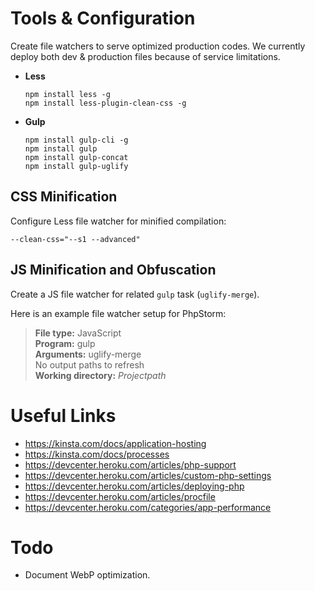 # Tools & Configuration

Create file watchers to serve optimized production codes.
We currently deploy both dev & production files because of
service limitations.

- **Less**
    ```shell
    npm install less -g
    npm install less-plugin-clean-css -g
    ```
- **Gulp**
    ```shell
    npm install gulp-cli -g
    npm install gulp
    npm install gulp-concat
    npm install gulp-uglify
    ```

## CSS Minification

Configure Less file watcher for minified compilation:

`--clean-css="--s1 --advanced"`

## JS Minification and Obfuscation

Create a JS file watcher for related `gulp` task (`uglify-merge`).

Here is an example file watcher setup for PhpStorm:
> **File type:** JavaScript<br>
> **Program:** gulp<br>
> **Arguments:** uglify-merge<br>
> No output paths to refresh<br>
> **Working directory:** $Projectpath$<br>

# Useful Links

- https://kinsta.com/docs/application-hosting
- https://kinsta.com/docs/processes
- https://devcenter.heroku.com/articles/php-support
- https://devcenter.heroku.com/articles/custom-php-settings
- https://devcenter.heroku.com/articles/deploying-php
- https://devcenter.heroku.com/articles/procfile
- https://devcenter.heroku.com/categories/app-performance

# Todo
- Document WebP optimization.

